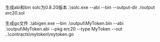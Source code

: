 
生成abi和bin  solc为0.8.20版本
.\solc.exe --abi --bin --output-dir ./output erc20.sol

生成go文件
.\abigen.exe --bin .\output\MyToken.bin --abi .\output\MyToken.abi --pkg erc20 --type MyToken --out ..\contracts\mytoken\mytoken.go
